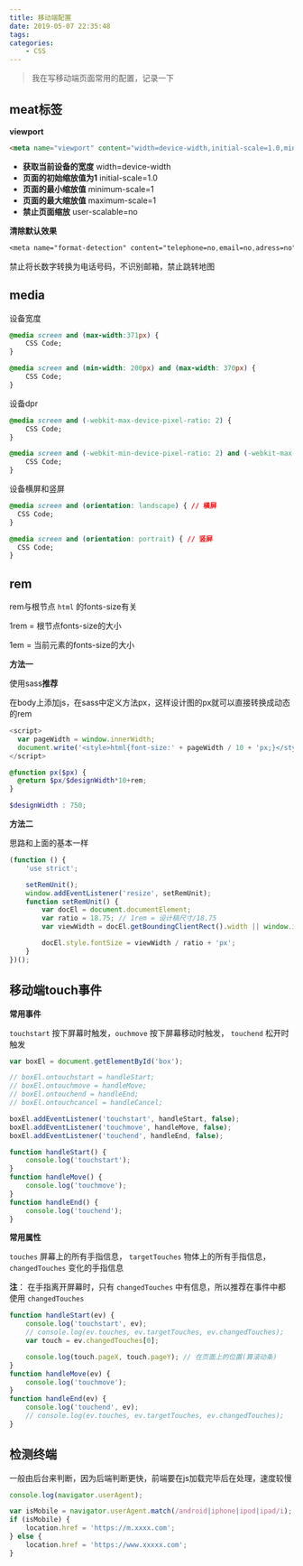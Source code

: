 ```yaml
---
title: 移动端配置
date: 2019-05-07 22:35:48
tags:
categories:
	- CSS
---
```


> 我在写移动端页面常用的配置，记录一下

<!--more-->

## meat标签

**viewport**

```html
<meta name="viewport" content="width=device-width,initial-scale=1.0,minimum-scale=1,maximum-scale=1,user-scalable=no">
```

- **获取当前设备的宽度** width=device-width
- **页面的初始缩放值为1** initial-scale=1.0
- **页面的最小缩放值** minimum-scale=1
- **页面的最大缩放值** maximum-scale=1
- **禁止页面缩放** user-scalable=no



**清除默认效果**

```css
<meta name="format-detection" content="telephone=no,email=no,adress=no" />
```

禁止将长数字转换为电话号码，不识别邮箱，禁止跳转地图



## media

设备宽度

```css
@media screen and (max-width:371px) {
	CSS Code;
}

@media screen and (min-width: 200px) and (max-width: 370px) {
	CSS Code;
}
```

设备dpr

```css
@media screen and (-webkit-max-device-pixel-ratio: 2) {
  	CSS Code;
}

@media screen and (-webkit-min-device-pixel-ratio: 2) and (-webkit-max-device-pixel-ratio: 3) {
  	CSS Code;
}
```

设备横屏和竖屏

```css
@media screen and (orientation: landscape) { // 横屏
  CSS Code;
}

@media screen and (orientation: portrait) { // 竖屏
  CSS Code;
}
```



## rem

rem与根节点 `html` 的fonts-size有关

1rem = 根节点fonts-size的大小

1em = 当前元素的fonts-size的大小



**方法一**

使用sass**推荐**

在body上添加js，在sass中定义方法px，这样设计图的px就可以直接转换成动态的rem

```javascript
<script>
  var pageWidth = window.innerWidth;
  document.write('<style>html{font-size:' + pageWidth / 10 + 'px;}</style>');
</script>
```

```scss
@function px($px) {
  @return $px/$designWidth*10+rem;
}

$designWidth : 750;
```

**方法二**

思路和上面的基本一样

```javascript
(function () {
    'use strict';

    setRemUnit();
    window.addEventListener('resize', setRemUnit);
    function setRemUnit() {
        var docEl = document.documentElement;
        var ratio = 18.75; // 1rem = 设计稿尺寸/18.75
        var viewWidth = docEl.getBoundingClientRect().width || window.innerWidth;

        docEl.style.fontSize = viewWidth / ratio + 'px';
    }
})();
```



## 移动端touch事件

**常用事件**

 `touchstart` 按下屏幕时触发，`ouchmove` 按下屏幕移动时触发， `touchend` 松开时触发

```javascript
var boxEl = document.getElementById('box');

// boxEl.ontouchstart = handleStart;
// boxEl.ontouchmove = handleMove;
// boxEl.ontouchend = handleEnd;
// boxEl.ontouchcancel = handleCancel;

boxEl.addEventListener('touchstart', handleStart, false);
boxEl.addEventListener('touchmove', handleMove, false);
boxEl.addEventListener('touchend', handleEnd, false);

function handleStart() {
    console.log('touchstart');
}
function handleMove() {
    console.log('touchmove');
}
function handleEnd() {
    console.log('touchend');
}
```



**常用属性**

`touches` 屏幕上的所有手指信息， `targetTouches` 物体上的所有手指信息， `changedTouches` 变化的手指信息

**注**： 在手指离开屏幕时，只有 `changedTouches` 中有信息，所以推荐在事件中都使用 `changedTouches` 

```javascript
function handleStart(ev) {
    console.log('touchstart', ev);
    // console.log(ev.touches, ev.targetTouches, ev.changedTouches);
    var touch = ev.changedTouches[0];

    console.log(touch.pageX, touch.pageY); // 在页面上的位置(算滚动条)
}
function handleMove(ev) {
    console.log('touchmove');
}
function handleEnd(ev) {
    console.log('touchend', ev);
    // console.log(ev.touches, ev.targetTouches, ev.changedTouches);
}
```



## 检测终端

一般由后台来判断，因为后端判断更快，前端要在js加载完毕后在处理，速度较慢

```javascript
console.log(navigator.userAgent);

var isMobile = navigator.userAgent.match(/android|iphone|ipod|ipad/i);
if (isMobile) {
    location.href = 'https://m.xxxx.com';
} else {
    location.href = 'https://www.xxxxx.com';
}
```